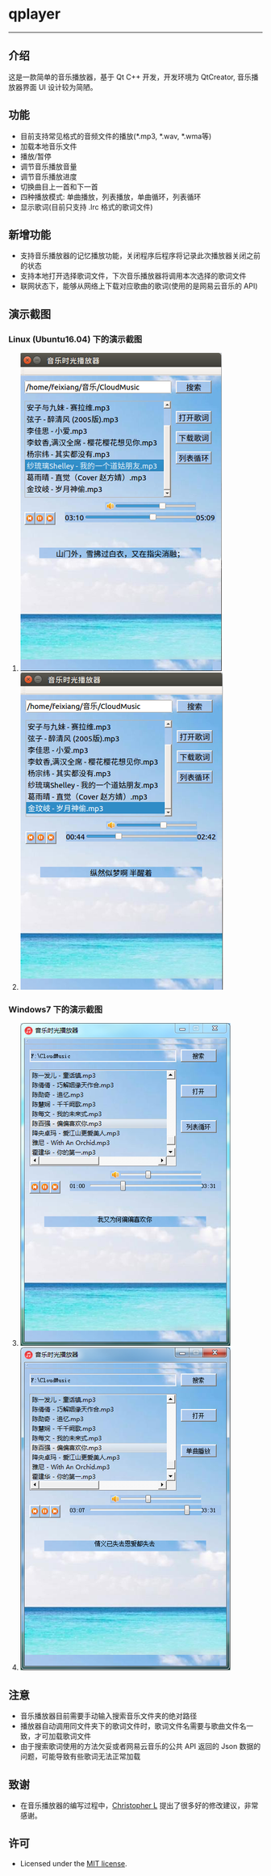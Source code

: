 # qplayer
---
## 介绍
这是一款简单的音乐播放器，基于 Qt C++ 开发，开发环境为 QtCreator, 音乐播放器界面 UI 设计较为简陋。

## 功能
* 目前支持常见格式的音频文件的播放(\*.mp3, \*.wav, \*.wma等)
* 加载本地音乐文件
* 播放/暂停
* 调节音乐播放音量
* 调节音乐播放进度
* 切换曲目上一首和下一首
* 四种播放模式: 单曲播放，列表播放，单曲循环，列表循环
* 显示歌词(目前只支持 .lrc 格式的歌词文件)

## 新增功能
* 支持音乐播放器的记忆播放功能，关闭程序后程序将记录此次播放器关闭之前的状态
* 支持本地打开选择歌词文件，下次音乐播放器将调用本次选择的歌词文件
* 联网状态下，能够从网络上下载对应歌曲的歌词(使用的是网易云音乐的 API)

## 演示截图
### Linux (Ubuntu16.04) 下的演示截图
1. ![](https://raw.githubusercontent.com/felixliou/qplayer/master/ScreenShots/1.png)
2. ![](https://raw.githubusercontent.com/felixliou/qplayer/master/ScreenShots/2.png)
### Windows7 下的演示截图
3. ![](https://raw.githubusercontent.com/felixliou/qplayer/master/ScreenShots/3.png)
4. ![](https://raw.githubusercontent.com/felixliou/qplayer/master/ScreenShots/4.png)

## 注意
* 音乐播放器目前需要手动输入搜索音乐文件夹的绝对路径
* 播放器自动调用同文件夹下的歌词文件时，歌词文件名需要与歌曲文件名一致，才可加载歌词文件
* 由于搜索歌词使用的方法欠妥或者网易云音乐的公共 API 返回的 Json 数据的问题，可能导致有些歌词无法正常加载

## 致谢
* 在音乐播放器的编写过程中，[Christopher L](https://github.com/0xE8551CCB) 提出了很多好的修改建议，非常感谢。

## 许可
* Licensed under the [MIT license](./LICENSE.md).
